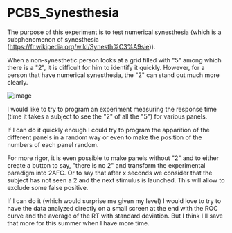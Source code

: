 # PCBS_Synesthesia

The purpose of this experiment is to test numerical synesthesia (which is a subphenomenon of synesthesia (https://fr.wikipedia.org/wiki/Synesth%C3%A9sie)).

When a non-synesthetic person looks at a grid filled with "5" among which there is a "2", it is difficult for him to identify it quickly.
However, for a person that have numerical synesthesia, the "2" can stand out much more clearly.

![image](https://user-images.githubusercontent.com/81753348/113288865-c67f4280-92ef-11eb-886f-31df559a3251.png)

I would like to try to program an experiment measuring the response time (time it takes a subject to see the "2" of all the "5") for various panels.

If I can do it quickly enough I could try to program the apparition of the different panels in a random way or even to make the position of the numbers of each panel random.

For more rigor, it is even possible to make panels without "2" and to either create a button to say, "there is no 2" and transform the experimental paradigm into 2AFC. Or to say that after x seconds we consider that the subject has not seen a 2 and the next stimulus is launched. This will allow to exclude some false positive.

If I can do it (which would surprise me given my level) I would love to try to have the data analyzed directly on a small screen at the end with the ROC curve and the average of the RT with standard deviation. But I think I'll save that more for this summer when I have more time.
